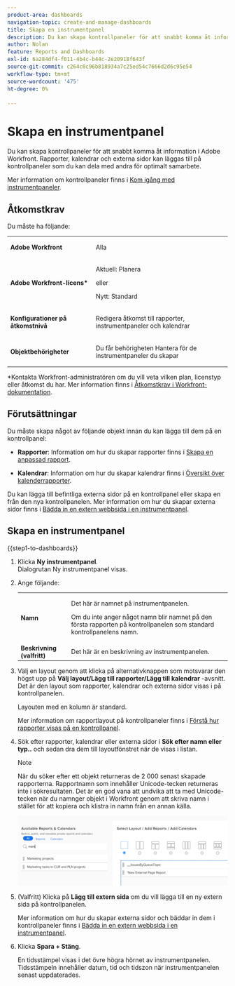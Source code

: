 ```yaml
---
product-area: dashboards
navigation-topic: create-and-manage-dashboards
title: Skapa en instrumentpanel
description: Du kan skapa kontrollpaneler för att snabbt komma åt information i Adobe Workfront. Rapporter, kalendrar och externa sidor kan läggas till på kontrollpaneler som du kan dela med andra för optimalt samarbete.
author: Nolan
feature: Reports and Dashboards
exl-id: 6a284df4-f011-4b4c-b44c-2e20918f643f
source-git-commit: c264c0c96b818934a7c25ed54c7666d2d6c95e54
workflow-type: tm+mt
source-wordcount: '475'
ht-degree: 0%

---
```


# Skapa en instrumentpanel

<!--Audited: 01/2024-->

Du kan skapa kontrollpaneler för att snabbt komma åt information i Adobe Workfront. Rapporter, kalendrar och externa sidor kan läggas till på kontrollpaneler som du kan dela med andra för optimalt samarbete.

Mer information om kontrollpaneler finns i [Kom igång med instrumentpaneler](../../../reports-and-dashboards/dashboards/understanding-dashboards/get-started-dashboards.md).

## Åtkomstkrav

Du måste ha följande:

<table style="table-layout:auto">
 <col> 
 </col> 
 <col> 
 </col> 
 <tbody> 
  <tr> 
   <td> <p><strong>Adobe Workfront</strong></p> </td> 
   <td>Alla</td> 
  </tr> 
  <tr> 
   <td> <p><strong>Adobe Workfront-licens*</strong></p> </td> 
   <td> <p>Aktuell: Planera </p>
   eller
   <p>Nytt: Standard </p> </td> 
  </tr> 
  <tr> 
   <td><strong>Konfigurationer på åtkomstnivå</strong> </td> 
   <td> <p>Redigera åtkomst till rapporter, instrumentpaneler och kalendrar</p> </td> 
  </tr> 
  <tr> 
   <td> <p><strong>Objektbehörigheter</strong> </p> </td> 
   <td> <p>Du får behörigheten Hantera för de instrumentpaneler du skapar</p> </td> 
  </tr> 
 </tbody> 
</table>

*Kontakta Workfront-administratören om du vill veta vilken plan, licenstyp eller åtkomst du har. Mer information finns i [Åtkomstkrav i Workfront-dokumentation](/help/quicksilver/administration-and-setup/add-users/access-levels-and-object-permissions/access-level-requirements-in-documentation.md).

## Förutsättningar

Du måste skapa något av följande objekt innan du kan lägga till dem på en kontrollpanel:

* **Rapporter**: Information om hur du skapar rapporter finns i [Skapa en anpassad rapport](../../../reports-and-dashboards/reports/creating-and-managing-reports/create-custom-report.md).

* **Kalendrar**: Information om hur du skapar kalendrar finns i [Översikt över kalenderrapporter](../../../reports-and-dashboards/reports/calendars/calendar-reports-overview.md).

Du kan lägga till befintliga externa sidor på en kontrollpanel eller skapa en från den nya kontrollpanelen. Mer information om hur du skapar externa sidor finns i [Bädda in en extern webbsida i en instrumentpanel](../../../reports-and-dashboards/dashboards/creating-and-managing-dashboards/embed-external-web-page-dashboard.md).

## Skapa en instrumentpanel

{{step1-to-dashboards}}

1. Klicka **Ny instrumentpanel**.\
   Dialogrutan Ny instrumentpanel visas.

1. Ange följande:

   <table style="table-layout:auto">
    <col>
    <col>
    <tbody>
     <tr>
      <td role="rowheader"><strong>Namn</strong></td>
      <td><p>Det här är namnet på instrumentpanelen.</p><p>Om du inte anger något namn blir namnet på den första rapporten på kontrollpanelen som standard kontrollpanelens namn.</p></td>
     </tr>
     <tr>
      <td role="rowheader"><strong>Beskrivning (valfritt)</strong></td>
      <td>Det här är en beskrivning av instrumentpanelen.</td>
     </tr>
    </tbody>
   </table>

1. Välj en layout genom att klicka på alternativknappen som motsvarar den högst upp på **Välj layout/Lägg till rapporter/Lägg till kalendrar** -avsnitt. Det är den layout som rapporter, kalendrar och externa sidor visas i på kontrollpanelen.

   Layouten med en kolumn är standard.

   Mer information om rapportlayout på kontrollpaneler finns i [Förstå hur rapporter visas på en kontrollpanel](../../../reports-and-dashboards/dashboards/understanding-dashboards/understand-how-reports-display-dashboard.md).

   <!--
   Consider adding the information from this article above here, at some point, instead of linking to it.)
   -->

1. Sök efter rapporter, kalendrar eller externa sidor i **Sök efter namn eller typ..** och sedan dra dem till layoutfönstret när de visas i listan.

   >[!NOTE]
   >
   >När du söker efter ett objekt returneras de 2 000 senast skapade rapporterna. Rapportnamn som innehåller Unicode-tecken returneras inte i sökresultaten. Det är en god vana att undvika att ta med Unicode-tecken när du namnger objekt i Workfront genom att skriva namn i stället för att kopiera och klistra in namn från en annan källa.

   ![Sök efter rapporter](assets/qs-new-dashboard-ui-0722.png)

1. (Valfritt) Klicka på **Lägg till extern sida** om du vill lägga till en ny extern sida på kontrollpanelen.

   Mer information om hur du skapar externa sidor och bäddar in dem i kontrollpaneler finns i [Bädda in en extern webbsida i en instrumentpanel](../../../reports-and-dashboards/dashboards/creating-and-managing-dashboards/embed-external-web-page-dashboard.md).

1. Klicka **Spara + Stäng**.

   En tidsstämpel visas i det övre högra hörnet av instrumentpanelen. Tidsstämpeln innehåller datum, tid och tidszon när instrumentpanelen senast uppdaterades.
